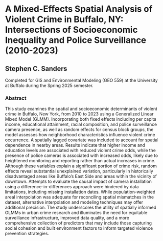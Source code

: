 # A Mixed-Effects Spatial Analysis of Violent Crime in Buffalo, NY: Intersections of Socioeconomic Inequality and Police Surveillance (2010-2023)

## Stephen C. Sanders

Completed for GIS and Environmental Modeling (GEO 559) at the University at Buffalo during the Spring 2025 semester.

### Abstract

This study examines the spatial and socioeconomic determinants of violent crime in Buffalo, New York, from 2010 to 2023 using a Generalized Linear Mixed Model (GLMM). Incorporating both fixed effects including per capita income, educational attainment, racial composition, and police surveillance camera presence, as well as random effects for census block groups, the model assesses how neighborhood characteristics influence violent crime occurrence. A spatially lagged covariate was included to account for spatial dependence in nearby areas. Results indicate that higher income and education levels are associated with reduced violent crime odds, while the presence of police cameras is associated with increased odds, likely due to heightened monitoring and reporting rather than actual increases in crime. Although these variables explain a significant portion of crime risk, random effects reveal substantial unexplained variation, particularly in historically disadvantaged areas like Buffalo’s East Side and areas within the vicinity of downtown. Attempts to evaluate the causal impact of camera installation using a difference-in-differences approach were hindered by data limitations, including missing installation dates. While population-weighted areal interpolation was adequate for reconciling spatial mismatches in the dataset, alternative interpolation and modeling techniques may offer additional precision. The study underscores the utility of spatially informed GLMMs in urban crime research and illuminates the need for equitable surveillance infrastructure, improved data quality, and a more comprehensive collection of predictors that may include those capturing social cohesion and built environment factors to inform targeted violence prevention strategies.